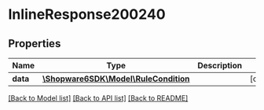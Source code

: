 # InlineResponse200240

## Properties
Name | Type | Description | Notes
------------ | ------------- | ------------- | -------------
**data** | [**\Shopware6SDK\Model\RuleCondition**](RuleCondition.md) |  | [optional] 

[[Back to Model list]](../../README.md#documentation-for-models) [[Back to API list]](../../README.md#documentation-for-api-endpoints) [[Back to README]](../../README.md)

